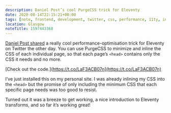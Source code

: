 ```yaml
---
description: Daniel Post’s cool PurgeCSS trick for Eleventy
date: 2020-08-14T22:15:21+00:00
tags: [note, frontend, development, twitter, css, performance, 11ty, inline, head]
location: Glasgow
noteTitle: 1597443368
---
```


[Daniel Post shared](https://twitter.com/danielpost/status/1294879213611343874) a really cool performance-optimisation trick for Eleventy on Twitter the other day. You can use PurgeCSS to minimize and inline the CSS of each individual page, so that each page’s `<head>` contains only the CSS it needs and no more.

[Check out the code.](https://t.co/LaF3ACB07n](https://t.co/LaF3ACB07n)

I’ve just installed this on my personal site. I was already inlining my CSS into the `<head>` but the promise of only including the minimum CSS that each specific page needs was too good to resist.

Turned out it was a breeze to get working, a nice introduction to Eleventy transforms, and so far it’s working great!

